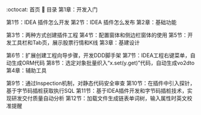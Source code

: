 :octocat: 首页
:memo: 目录
第1章：开发入门

第1节：IDEA 插件怎么开发
第2节：IDEA 插件怎么发布
第2章：基础功能

第3节：两种方式创建插件工程
第4节：配置窗体和侧边栏窗体的使用
第5节：开发工具栏和Tab页，展示股票行情和K线
第3章：基建设计

第6节：扩展创建工程向导步骤，开发DDD脚手架
第7节：IDEA工程右键菜单，自动生成ORM代码
第8节：选定对象批量织入“x.set(y.get)”代码，自动生成vo2dto
第4章：辅助工具

第9节：通过Inspection机制，对静态代码安全审查
第10节：在插件中引入探针，基于字节码插桩获取执行SQL
第11节：基于IDEA插件开发和字节码插桩技术，实现研发交付质量自动分析
第12节：加载文件生成链表单词树，输入属性时英文校准提醒
